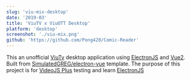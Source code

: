 ```yaml
---
slug: 'viu-mix-desktop'
date: '2019-03'
title: 'ViuTV x ViuOTT Desktop'
platform: 'desktop'
screenshot: './viu-mix.png'
github: 'https://github.com/Pong420/Comic-Reader'
---
```


This an unofficial <a href="https://viu.tv/">ViuTv</a> desktop application using
<a href="https://electronjs.org/">ElectronJS</a> and <a href="https://vuejs.org/">Vue2</a>. Built from
<a href="https://github.com/SimulatedGREG/electron-vue">SimulatedGREG/electron-vue</a> template. The purpose of this
project is for <a href="https://github.com/Pong420/videojs-plus">VideoJS Plus</a> testing and learn
<a href="https://electronjs.org/">ElectronJS</a>
